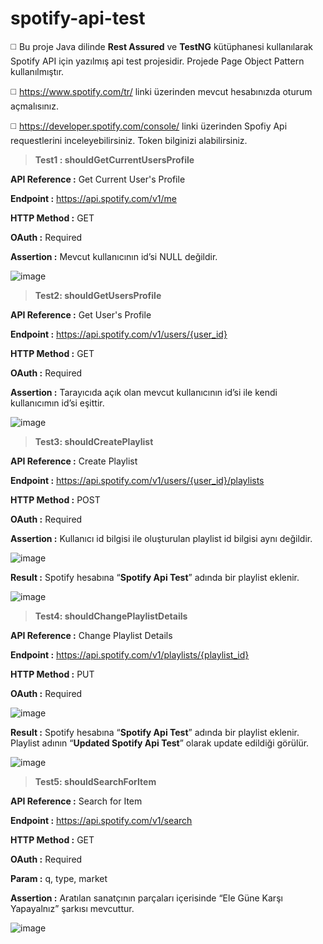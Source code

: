 # spotify-api-test

◻️ Bu proje Java dilinde **Rest Assured** ve **TestNG** kütüphanesi kullanılarak Spotify API için yazılmış api test projesidir. Projede Page Object Pattern kullanılmıştır.

◻️ https://www.spotify.com/tr/ linki üzerinden mevcut hesabınızda oturum açmalısınız.

◻️ https://developer.spotify.com/console/ linki üzerinden Spofiy Api requestlerini inceleyebilirsiniz. Token bilginizi alabilirsiniz.

> **Test1 :  shouldGetCurrentUsersProfile**

**API Reference :** Get Current User's Profile

**Endpoint :** https://api.spotify.com/v1/me

**HTTP Method :** GET

**OAuth :** Required

**Assertion :** Mevcut kullanıcının id’si NULL değildir.

![image](https://user-images.githubusercontent.com/55894683/144727349-cd148d18-4a8a-42c7-88ff-1b818a5a0e1e.png)

> **Test2: shouldGetUsersProfile**

**API Reference :** Get User's Profile

**Endpoint :** https://api.spotify.com/v1/users/{user_id}

**HTTP Method :** GET

**OAuth :** Required

**Assertion :** Tarayıcıda açık olan mevcut kullanıcının id’si ile kendi kullanıcımın id’si eşittir.

![image](https://user-images.githubusercontent.com/55894683/144727397-8fb2bfd3-e7dc-49cd-98e4-a98fd8e45ffd.png)

> **Test3: shouldCreatePlaylist**

**API Reference :**	Create Playlist

**Endpoint :** https://api.spotify.com/v1/users/{user_id}/playlists

**HTTP Method :** POST

**OAuth :** Required

**Assertion :** Kullanıcı id bilgisi ile oluşturulan playlist id bilgisi aynı değildir.

![image](https://user-images.githubusercontent.com/55894683/144727441-37e1a050-b61c-4213-860a-7c6da20fadd7.png)

**Result :** Spotify hesabına “**Spotify Api Test**” adında bir playlist eklenir.

![image](https://user-images.githubusercontent.com/55894683/144727537-3c9d7a35-6a07-4ab2-925c-32c7d5abd1bd.png)


> **Test4: shouldChangePlaylistDetails**

**API Reference :**	Change Playlist Details

**Endpoint :** https://api.spotify.com/v1/playlists/{playlist_id}

**HTTP Method :** PUT

**OAuth :** Required

![image](https://user-images.githubusercontent.com/55894683/144727497-f097b987-d600-4c6f-b8ac-f740dce2ea9a.png)

**Result :** Spotify hesabına “**Spotify Api Test**” adında bir playlist eklenir. Playlist adının “**Updated Spotify Api Test**” olarak update edildiği görülür.

![image](https://user-images.githubusercontent.com/55894683/144727542-1f7c609b-9b5c-4a74-8d5d-c0bb81fe946a.png)

> **Test5: shouldSearchForItem**

**API Reference :** Search for Item

**Endpoint :** https://api.spotify.com/v1/search

**HTTP Method :** GET

**OAuth :** Required

**Param :** q, type, market

**Assertion :** Aratılan sanatçının parçaları içerisinde “Ele Güne Karşı Yapayalnız” şarkısı mevcuttur.

![image](https://user-images.githubusercontent.com/55894683/144727579-d79ae7c7-867b-4c99-a087-a512fa0afd93.png)





